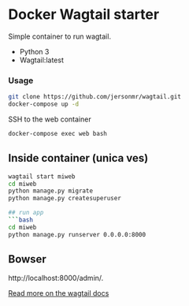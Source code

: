 # Docker Wagtail starter

Simple container to run wagtail.
- Python 3
- Wagtail:latest



### Usage

```bash
git clone https://github.com/jersonmr/wagtail.git
docker-compose up -d
```

SSH to the web container

```bash
docker-compose exec web bash  
```


## Inside container (unica ves)
```bash
wagtail start miweb
cd miweb
python manage.py migrate
python manage.py createsuperuser

## run app
```bash
cd miweb
python manage.py runserver 0.0.0.0:8000
```


## Bowser

http://localhost:8000/admin/.

[Read more on the wagtail docs](http://docs.wagtail.io/en/v1.13.1/)
